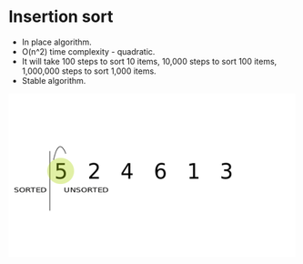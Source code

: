 # Insertion sort
 
* In place algorithm.
* O(n^2) time complexity - quadratic.
* It will take 100 steps to sort 10 items, 10,000 steps to sort 100 items, 1,000,000 steps to sort 1,000 items.
* Stable algorithm.

![](Insertion.gif)